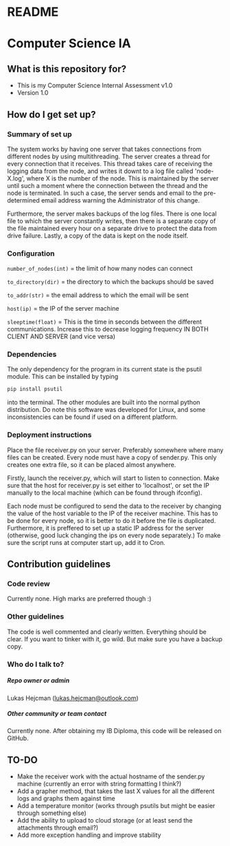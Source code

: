 # README #

Computer Science IA
====================

What is this repository for?
-----------------------------

* This is my Computer Science Internal Assessment v1.0
* Version 1.0

How do I get set up?
---------------------

### Summary of set up ####
		
The system works by having one server that takes connections from different nodes by using multithreading. The server creates a thread for every connection that it receives. This thread takes care of receiving the logging data from the node, and writes it downt to a log file called 'node-X.log', where X is the number of the node. This is maintained by the server until such a moment where the connection between the thread and the node is terminated. In such a case, the server sends and email to the pre-determined email address warning the Administrator of this change. 

Furthermore, the server makes backups of the log files. There is one local file to which the server constantly writes, then there is a separate copy of the file maintained every hour on a separate drive to protect the data from drive failure. Lastly, a copy of the data is kept on the node itself.

### Configuration ###

`number_of_nodes(int)` = the limit of how many nodes can connect

`to_directory(dir)` = the directory to which the backups should be saved

`to_addr(str)` = the email address to which the email will be sent

`host(ip)` = the IP of the server machine

`sleeptime(float)` = This is the time in seconds between the different communications. Increase this to decrease logging frequency IN BOTH CLIENT AND SERVER (and vice versa)


### Dependencies ###

The only dependency for the program in its current state is the psutil module. This can be installed by typing 

```python
pip install psutil
```

into the terminal. The other modules are built into the normal python distribution. Do note this software was developed for Linux, and some inconsistencies can be found if used on a different platform.

### Deployment instructions ###

Place the file receiver.py on your server. Preferably somewhere where many files can be created. 
Every node must have a copy of sender.py. This only creates one extra file, so it can be placed almost anywhere.

Firstly, launch the receiver.py, which will start to listen to connection. Make sure that the host for receiver.py is set either to 'localhost', or set the IP manually to the local machine (which can be found through ifconfig).

Each node must be configured to send the data to the receiver by changing the value of the host variable to the IP of the receiver machine. This has to be done for every node, so it is better to do it before the file is duplicated. Furthermore, it is preffered to set up a static IP address for the server (otherwise, good luck changing the ips on every node separately.) To make sure the script runs at computer start up, add it to Cron.

Contribution guidelines
------------------------

### Code review ###

Currently none. High marks are preferred though :)

### Other guidelines ###

The code is well commented and clearly written. Everything should be clear. If you want to tinker with it, go wild. But make sure you have a backup copy.

### Who do I talk to? ###

##### Repo owner or admin #####

Lukas Hejcman (lukas.hejcman@outlook.com)

##### Other community or team contact #####

Currently none. After obtaining my IB Diploma, this code will be released on GitHub.


TO-DO
-----

* Make the receiver work with the actual hostname of the sender.py machine (currently an error with string formatting I think?)
* Add a grapher method, that takes the last X values for all the different logs and graphs them against time
* Add a temperature monitor (works through psutils but might be easier through something else)
* Add the ability to upload to cloud storage (or at least send the attachments through email?)
* Add more exception handling and improve stability